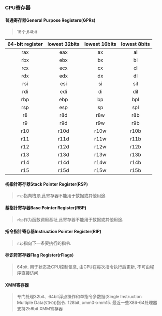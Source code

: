 ### CPU寄存器
#### 普通寄存器General Purpose Registers(GPRs)
> 16个,64bit

| 64-bit register| lowest 32bits | lowest 16bits | lowest 8bits |
|:---:|:---:|:---:|:---:|
| rax | eax | ax | al |
| rbx | ebx | bx | bl |
| rcx | ecx | cx | cl |
| rdx | edx | dx | dl |
| rsi | esi | si | sil |
| rdi | edi | di | dil |
| rbp | ebp | bp | bpl |
| rsp | esp | sp | spl |
| r8 | r8d | r8w | r8b |
| r9 | r9d | r9w | r9b |
| r10 | r10d | r10w | r10b |
| r11 | r11d | r11w | r11b |
| r12 | r12d | r12w | r12b |
| r13 | r13d | r13w | r13b |
| r14 | r14d | r14w | r14b |
| r15 | r15d | r15w | r15b |

#### 栈指针寄存器Stack Pointer Register(RSP)
> `rsp`指向栈顶,此寄存器不能用于数据或其他用途.

#### 基指针寄存器Base Pointer Register(RBP)
> `rbp`作为函数调用基址,此寄存器不能用于数据或其他用途.

#### 指令指针寄存器Instruction Pointer Register(RIP)
> `rip`指向下一条要执行的指令.

#### 标识符寄存器Flag Register(rFlags)
> 64bit. 用于状态及CPU控制信息, 由CPU在每次指令执行后更新, 不可由程序直接访问.

#### XMM寄存器
> 专门处理32bit、64bit浮点操作和单指令多数据(Single Instruction Multiple Data(`SIMD`))指令.
> 128bit, xmm0-xmm15. 最近一些X86-64处理器支持256bit XMM寄存器